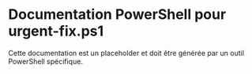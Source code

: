 # Documentation PowerShell pour urgent-fix.ps1

Cette documentation est un placeholder et doit être générée par un outil PowerShell spécifique.
